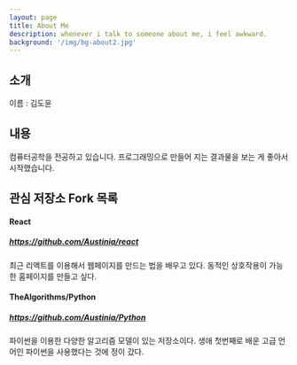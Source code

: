 ```yaml
---
layout: page
title: About Me
description: whenever i talk to someone about me, i feel awkward.
background: '/img/bg-about2.jpg'
---
```


## 소개
이름 : 김도윤
## 내용
컴퓨터공학을 전공하고 있습니다.
프로그래밍으로 만들어 지는 결과물을 보는 게 좋아서 시작했습니다.
## 관심 저장소 Fork 목록
#### React

##### https://github.com/Austinia/react
최근 리액트를 이용해서 웹페이지를 만드는 법을 배우고 있다.
동적인 상호작용이 가능한 홈페이지를 만들고 싶다.
#### TheAlgorithms/Python

##### https://github.com/Austinia/Python
파이썬을 이용한 다양한 알고리즘 모델이 있는 저장소이다.
생애 첫번째로 배운 고급 언어인 파이썬을 사용했다는 것에 정이 갔다.